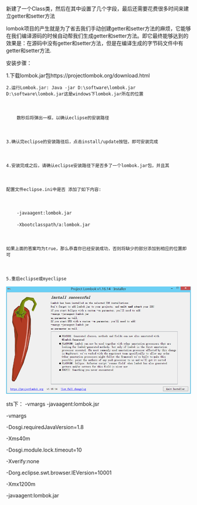 新建了一个Class类，然后在其中设置了几个字段，最后还需要花费很多时间来建立getter和setter方法

lombok项目的产生就是为了省去我们手动创建getter和setter方法的麻烦，它能够在我们编译源码的时候自动帮我们生成getter和setter方法。即它最终能够达到的效果是：在源码中没有getter和setter方法，但是在编译生成的字节码文件中有getter和setter方法.

安装步骤：

 1.下载lombok.jar包https://projectlombok.org/download.html



    2.运行Lombok.jar: Java -jar D:\software\lombok.jar D:\software\lombok.jar这是windows下lombok.jar所在的位置



        数秒后将弹出一框，以确认eclipse的安装路径



    3.确认完eclipse的安装路径后，点击install/update按钮，即可安装完成



    4.安装完成之后，请确认eclipse安装路径下是否多了一个lombok.jar包，并且其



    配置文件eclipse.ini中是否 添加了如下内容: 



        -javaagent:lombok.jar 

        -Xbootclasspath/a:lombok.jar 



    如果上面的答案均为true，那么恭喜你已经安装成功，否则将缺少的部分添加到相应的位置即可 



    5.重启eclipse或myeclipse



![](/assets/lombok安装提示.png)

sts下： -vmargs -javaagent:lombok.jsr

-vmargs

-Dosgi.requiredJavaVersion=1.8

-Xms40m

-Dosgi.module.lock.timeout=10

-Xverify:none

-Dorg.eclipse.swt.browser.IEVersion=10001

-Xmx1200m

-javaagent:lombok.jar


